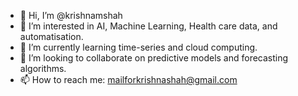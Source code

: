 - 👋 Hi, I’m @krishnamshah
- 👀 I’m interested in AI, Machine Learning, Health care data, and automatisation.
- 🌱 I’m currently learning time-series and cloud computing.
- 💞️ I’m looking to collaborate on predictive models and forecasting algorithms.
- 📫 How to reach me: mailforkrishnashah@gmail.com

<!---
krishnamshah/krishnamshah is a ✨ special ✨ repository because its `README.md` (this file) appears on your GitHub profile.
You can click the Preview link to take a look at your changes.
--->

